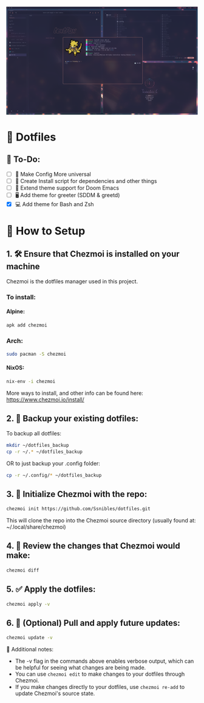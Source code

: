 ![preview.png](preview.png "Preview")

# 🎨 Dotfiles

## 📝 To-Do:

- [ ] 👾 Make Config More universal
- [ ] 📜 Create Install script for dependencies and other things
- [ ] 🌈 Extend theme support for Doom Emacs
- [ ] 🖥️ Add theme for greeter (SDDM & greetd)
- [x] 💻 Add theme for Bash and Zsh

# 🚀 How to Setup

## 1. 🛠️ Ensure that Chezmoi is installed on your machine

Chezmoi is the dotfiles manager used in this project.

### To install:

#### Alpine:

```bash
apk add chezmoi
```

### Arch:

```bash
sudo pacman -S chezmoi
```

#### NixOS:

```bash
nix-env -i chezmoi
```

More ways to install, and other info can be found here:<br>
https://www.chezmoi.io/install/

## 2. 💾 Backup your existing dotfiles:

To backup all dotfiles:

```bash
mkdir ~/dotfiles_backup
cp -r ~/.* ~/dotfiles_backup
```

OR to just backup your .config folder:

```bash
cp -r ~/.config/* ~/dotfiles_backup
```

## 3. 🏁 Initialize Chezmoi with the repo:

```bash
chezmoi init https://github.com/Ssnibles/dotfiles.git
```

This will clone the repo into the Chezmoi source directory (usually found at: ~/.local/share/chezmoi)

## 4. 👀 Review the changes that Chezmoi would make:

```bash
chezmoi diff
```

## 5. ✅ Apply the dotfiles:

```bash
chezmoi apply -v
```

## 6. 🔄 (Optional) Pull and apply future updates:

```bash
chezmoi update -v
```

📌 Additional notes:

- The -v flag in the commands above enables verbose output, which can be helpful for seeing what changes are being made.
- You can use `chezmoi edit` <file> to make changes to your dotfiles through Chezmoi.
- If you make changes directly to your dotfiles, use `chezmoi re-add` to update Chezmoi's source state.
